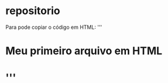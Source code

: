 # repositorio
Para pode copiar o código em HTML:
'''
<html>
  <h1>Meu primeiro arquivo em HTML<h1>
    </html>
'''
